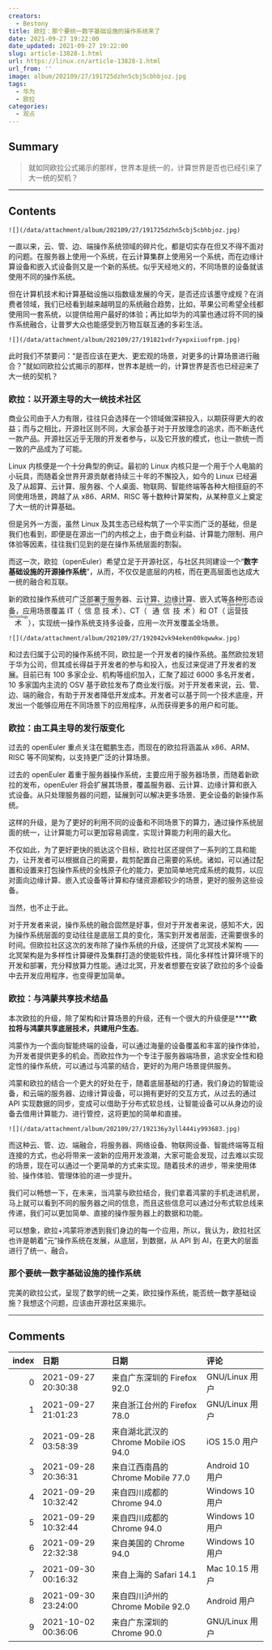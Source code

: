 ```yaml
---
creators:
  - Bestony
title: 欧拉：那个要统一数字基础设施的操作系统来了
date: 2021-09-27 19:22:00
date_updated: 2021-09-27 19:22:00
slug: article-13828-1.html
url: https://linux.cn/article-13828-1.html
url_from: ''
image: album/202109/27/191725dzhn5cbj5cbhbjoz.jpg
tags:
  - 华为
  - 欧拉
categories:
  - 观点
---
```


## Summary

> 就如同欧拉公式揭示的那样，世界本是统一的，计算世界是否也已经引来了大一统的契机？

***

<!-- more -->

## Contents

`![](/data/attachment/album/202109/27/191725dzhn5cbj5cbhbjoz.jpg)`

一直以来，云、管、边、端操作系统领域的碎片化，都是切实存在但又不得不面对的问题。在服务器上使用一个系统，在云计算集群上使用另一个系统，而在边缘计算设备和嵌入式设备则又是一个新的系统。似乎天经地义的，不同场景的设备就该使用不同的操作系统。

但在计算机技术和计算基础设施以指数级发展的今天，是否还应该墨守成规？在消费者领域，我们已经看到越来越明显的系统融合趋势，比如，苹果公司希望全线都使用同一套系统，以提供给用户最好的体验；再比如华为的鸿蒙也通过将不同的操作系统融合，让普罗大众也能感受到万物互联互通的多彩生活。

`![](/data/attachment/album/202109/27/191821vdr7yxpxiiuofrpm.jpg)`

此时我们不禁要问：“是否应该在更大、更宏观的场景，对更多的计算场景进行融合？”就如同欧拉公式揭示的那样，世界本是统一的，计算世界是否也已经迎来了大一统的契机？

### 欧拉：以开源主导的大一统技术社区

商业公司由于人力有限，往往只会选择在一个领域做深耕投入，以期获得更大的收益；而与之相比，开源社区则不同，大家会基于对于开放理念的追求，而不断迭代一款产品。开源社区近乎无限的开发者参与，以及它开放的模式，也让一款统一而一致的产品成为了可能。

Linux 内核便是一个十分典型的例证。最初的 Linux 内核只是一个用于个人电脑的小玩具，而随着全世界开源贡献者持续三十年的不懈投入，如今的 Linux 已经遍及了从超算、云计算、服务器、个人桌面、物联网、智能终端等各种大相径庭的不同使用场景，跨越了从 x86、ARM、RISC 等十数种计算架构，从某种意义上奠定了大一统的计算基础。

但是另外一方面，虽然 Linux 及其生态已经构筑了一个平实而广泛的基础，但是我们也看到，即便是在源出一门的内核之上，由于商业利益、计算能力限制、用户体验等因素，往往我们见到的是在操作系统层面的割裂。

而这一次，欧拉（openEuler）希望立足于开源社区，与社区共同建设一个“**数字基础设施的开源操作系统**”，从而，不仅仅是底层的内核，而在更高层面也达成大一统的融合和互联。

新的欧拉操作系统可广泛部署于服务器、云计算、边缘计算、嵌入式等各种形态设备，应用场景覆盖 IT（<ruby> 信息技术 <rp>  （ </rp> <rt>  Information Technology </rt> <rp>  ） </rp></ruby>）、CT（<ruby> 通信技术 <rp>  （ </rp> <rt>  Communication Technology </rt> <rp>  ） </rp></ruby>）和 OT（<ruby> 运营技术 <rp>  （ </rp> <rt>  Operational Technology </rt> <rp>  ） </rp></ruby>），实现统一操作系统支持多设备，应用一次开发覆盖全场景。

`![](/data/attachment/album/202109/27/192042vk94eken00kqwwkw.jpg)`

和过去归属于公司的操作系统不同，欧拉是一个开发者的操作系统。虽然欧拉发轫于华为公司，但其成长得益于开发者的参与和投入，也反过来促进了开发者的发展。目前已有 100 多家企业、机构等组织加入，汇聚了超过 6000 多名开发者，10 多家国内主流的 OSV 基于欧拉发布了商业发行版。对于开发者来说，云、管、边、端的融合，有助于开发者降低开发成本。开发者可以基于同一个技术底座，开发出一个能够应用在不同场景下的应用程序，从而获得更多的用户和可能。

### 欧拉：由工具主导的发行版变化

过去的 openEuler 重点关注在鲲鹏生态，而现在的欧拉将涵盖从 x86、ARM、RISC 等不同架构，以支持更广泛的计算场景。

过去的 openEuler 着重于服务器操作系统，主要应用于服务器场景，而随着新欧拉的发布，openEuler 将会扩展其场景，覆盖服务器、云计算、边缘计算和嵌入式设备。从只处理服务器的问题，延展到可以解决更多场景、更全设备的新操作系统。

这样的升级，是为了更好的利用不同的设备和不同场景下的算力，通过操作系统层面的统一，让计算能力可以更加容易调度，实现计算能力利用的最大化。

不仅如此，为了更好更快的抵达这个目标，欧拉社区还提供了一系列的工具和能力，让开发者可以根据自己的需要，裁剪配置自己需要的系统。诸如，可以通过配置和设置来打包操作系统的全栈原子化的能力，更加简单地完成系统的裁剪，以应对面向边缘计算、嵌入式设备等计算和存储资源都较少的场景，更好的服务这些设备。

当然，也不止于此。

对于开发者来说，操作系统的融合固然是好事，但对于开发者来说，感知不大，因为操作系统层面的变动往往是底层工具的变化，落实到开发者层面，还需要很多的时间。但欧拉社区这次的发布除了操作系统的升级，还提供了北冥技术架构 —— 北冥架构是为多样性计算硬件及集群打造的使能软件栈，简化多样性计算环境下的开发和部署，充分释放算力性能。通过北冥，开发者想要在安装了欧拉的多个设备中去开发应用程序，也变得更加简单。

### 欧拉：与鸿蒙共享技术结晶

本次欧拉的升级，除了架构和计算场景的升级，还有一个很大的升级便是**‌****欧拉将与鸿蒙共享底层技术，共建用户生态**。

鸿蒙作为一个面向智能终端的设备，可以通过海量的设备覆盖和丰富的操作体验，为开发者提供更多的机会。而欧拉作为一个专注于服务器端场景，追求安全性和稳定性的操作系统，可以通过与鸿蒙的结合，更好的为用户场景提供服务。

鸿蒙和欧拉的结合一个更大的好处在于，随着底层基础的打通，我们身边的智能设备，和云端的服务器、边缘计算设备，可以拥有更好的交互方式，从过去的通过 API 实现数据的同步，变成可以借助于分布式软总线，让智能设备可以从身边的设备去借用计算能力、进行管控，这将更加的简单和直接。

`![](/data/attachment/album/202109/27/192136y3yll444iy993683.jpg)`

而这种云、管、边、端融合，将服务器、网络设备、物联网设备、智能终端等互相连接的方式，也必将带来一波新的应用开发浪潮，大家可能会发现，过去难以实现的场景，现在可以通过一个更简单的方式来实现。随着技术的进步，带来使用体验、操作体验、管理体验的进一步提升。

我们可以畅想一下，在未来，当鸿蒙与欧拉结合，我们拿着鸿蒙的手机走进机房，马上就可以看到不同的服务器之间的信息，而且这些信息可以通过分布式软总线来传递，我们可以更加简单、直接的操作服务器上的数据和功能。

可以想象，欧拉+鸿蒙将渗透到我们身边的每一个应用，所以，我认为，欧拉社区也许是朝着“元”操作系统在发展，从底层，到数据，从 API 到 AI，在更大的层面进行了统一、融合。

### 那个要统一数字基础设施的操作系统

完美的欧拉公式，呈现了数学的统一之美，欧拉操作系统，能否统一数字基础设施？我想这个问题，应该由开源社区来揭示。

***

## Comments

|   index | 日期                | 日期                                                | 评论                                                                                                                                                                             |
|--------:|:--------------------|:----------------------------------------------------|:---------------------------------------------------------------------------------------------------------------------------------------------------------------------------------|
|       0 | 2021-09-27 20:30:38 | 来自广东深圳的 Firefox 92.0|GNU/Linux 用户          | 欧拉不如鸿蒙好听牛逼，估计元始和通天也要出来了                                                                                                                                   |
|       1 | 2021-09-27 21:01:23 | 来自浙江台州的 Firefox 78.0|GNU/Linux 用户          | xfce4,lxde等桌面也尽快推出                                                                                                                                                       |
|       2 | 2021-09-28 03:58:39 | 来自湖北武汉的 Chrome Mobile iOS 94.0|iOS 15.0 用户 | 捡的redhat 的剩饭， 换皮centos。 不知道有什么好吹的…………。 ?                                                                                                                      |
|       3 | 2021-09-28 20:36:31 | 来自江西南昌的 Chrome Mobile 77.0|Android 10 用户   | 还是要以产品和代码论英雄的！                                                                                                                                                     |
|       4 | 2021-09-29 10:32:42 | 来自四川成都的 Chrome 94.0|Windows 10 用户          | 好牛P的IOS用户，键盘是什么牌子的                                                                                                                                                 |
|       5 | 2021-09-29 10:32:44 | 来自四川成都的 Chrome 94.0|Windows 10 用户          | 好牛P的IOS用户，键盘是什么牌子的                                                                                                                                                 |
|       6 | 2021-09-29 22:32:38 | 来自美国的 Chrome 94.0|Windows 10 用户              | 每个字都认识，就是不知道在说什么。                                                                                                                                               |
|       7 | 2021-09-30 00:16:32 | 来自上海的 Safari 14.1|Mac 10.15 用户               | 炒苹果以前的冷饭。苹果曾经想用一个操作系统统一各种终端，结果失败。 现在还是mac os， ios， ipados分开搞。然后华为要捡起来？真的以为一个嵌入式设备和一个服务器能用同一个操作系统？ |
|       8 | 2021-09-30 23:24:00 | 来自四川泸州的 Chrome Mobile 92.0|Android 用户      | 仓颉已经来了                                                                                                                                                                     |
|       9 | 2021-10-02 00:36:06 | 来自广东深圳的 Chrome 90.0|GNU/Linux 用户           | 也就是捡了centos7的便宜，往上面堆自家的产品。                                                                                                                                    |
